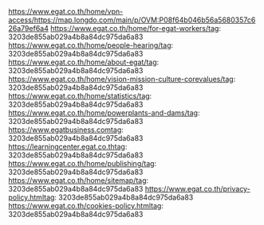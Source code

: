 https://www.egat.co.th/home/vpn-access/https://map.longdo.com/main/p/OVM:P08f64b046b56a5680357c626a79ef6a4
https://www.egat.co.th/home/for-egat-workers/tag: 3203de855ab029a4b8a84dc975da6a83
https://www.egat.co.th/home/people-hearing/tag: 3203de855ab029a4b8a84dc975da6a83
https://www.egat.co.th/home/about-egat/tag: 3203de855ab029a4b8a84dc975da6a83
https://www.egat.co.th/home/vision-mission-culture-corevalues/tag: 3203de855ab029a4b8a84dc975da6a83
https://www.egat.co.th/home/statistics/tag: 3203de855ab029a4b8a84dc975da6a83
https://www.egat.co.th/home/powerplants-and-dams/tag: 3203de855ab029a4b8a84dc975da6a83
https://www.egatbusiness.comtag: 3203de855ab029a4b8a84dc975da6a83
https://learningcenter.egat.co.thtag: 3203de855ab029a4b8a84dc975da6a83
https://www.egat.co.th/home/publishing/tag: 3203de855ab029a4b8a84dc975da6a83
https://www.egat.co.th/home/sitemap/tag: 3203de855ab029a4b8a84dc975da6a83
https://www.egat.co.th/privacy-policy.htmltag: 3203de855ab029a4b8a84dc975da6a83
https://www.egat.co.th/cookies-policy.htmltag: 3203de855ab029a4b8a84dc975da6a83

